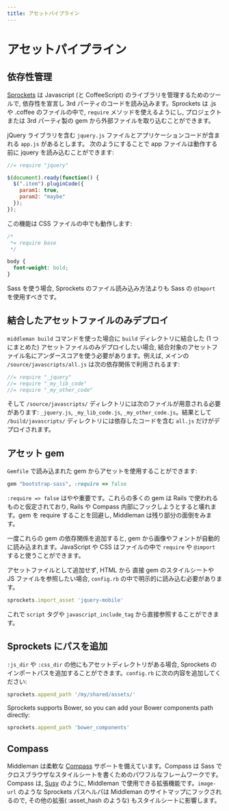 ```yaml
---
title: アセットパイプライン
---
```


# アセットパイプライン

## 依存性管理

[Sprockets] は Javascript (と CoffeeScript) のライブラリを管理するためのツールで, 依存性を宣言し 3rd パーティのコードを読み込みます。Sprockets は .js や .coffee のファイルの中で,  `require` メソッドを使えるようにし, プロジェクトまたは 3rd パーティ製の gem から外部ファイルを取り込むことができます。

jQuery ライブラリを含む `jquery.js` ファイルとアプリケーションコードが含まれる `app.js` があるとします。 次のようにすることで app ファイルは動作する前に jquery を読み込むことができます:

``` javascript
//= require "jquery"

$(document).ready(function() {
  $(".item").pluginCode({
    param1: true,
    param2: "maybe"
  });
});
```

この機能は CSS ファイルの中でも動作します:

``` css
/*
 *= require base
 */

body {
  font-weight: bold;
}

```

Sass を使う場合, Sprockets のファイル読み込み方法よりも Sass の `@Import` を使用すべきです。

## 結合したアセットファイルのみデプロイ

`middleman build` コマンドを使った場合に `build` ディレクトリに結合した (1 つにまとめた) アセットファイルのみデプロイしたい場合, 結合対象のアセットファイル名にアンダースコアを使う必要があります。例えば, メインの `/source/javascripts/all.js` は次の依存関係で利用されるます:

``` javascript
//= require "_jquery"
//= require "_my_lib_code"
//= require "_my_other_code"
```

そして `/source/javascripts/` ディレクトリには次のファイルが用意される必要があります: `_jquery.js`, `_my_lib_code.js`, `_my_other_code.js`。結果として `/build/javascripts/` ディレクトリには依存したコードを含む `all.js` だけがデプロイされます。

## アセット gem

`Gemfile` で読み込まれた gem からアセットを使用することができます:

```ruby
gem "bootstrap-sass", :require => false
```

`:require => false` はやや重要です。これらの多くの gem は Rails で使われるものと仮定されており, Rails や Compass 内部にフックしようとすると壊れます。gem を require することを回避し, Middleman は残り部分の面倒をみます。

一度これらの gem の依存関係を追加すると, gem から画像やフォントが自動的に読み込まれます。JavaScript や CSS はファイルの中で `require` や `@import` すると使うことができます。

アセットファイルとして追加せず, HTML から 直接 gem のスタイルシートや JS ファイルを参照したい場合, `config.rb` の中で明示的に読み込む必要があります。

```ruby
sprockets.import_asset 'jquery-mobile'
```

これで `script` タグや `javascript_include_tag` から直接参照することができます。

## Sprockets にパスを追加

`:js_dir` や `:css_dir` の他にもアセットディレクトリがある場合, Sprockets のインポートパスを追加することができます。`config.rb` に次の内容を追加してください:

```ruby
sprockets.append_path '/my/shared/assets/'
```

Sprockets supports Bower, so you can add your Bower components path directly:

```ruby
sprockets.append_path 'bower_components'
```

## Compass

Middleman は柔軟な [Compass] サポートを備えています。Compass は Sass でクロスブラウザなスタイルシートを書くためのパワフルなフレームワークです。Compass は, [Susy] のように, Middleman で使用できる拡張機能です。`image-url` のような Sprockets パスヘルパは Middleman のサイトマップにフックされるので, その他の拡張( :asset_hash のような) もスタイルシートに影響します。

[Sprockets]: https://github.com/sstephenson/sprockets
[Compass]: http://compass-style.org
[Susy]: http://susy.oddbird.net
